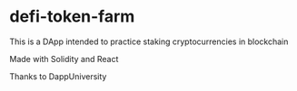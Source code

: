 # defi-token-farm
This is a DApp intended to practice staking cryptocurrencies in blockchain

Made with Solidity and React

Thanks to DappUniversity
